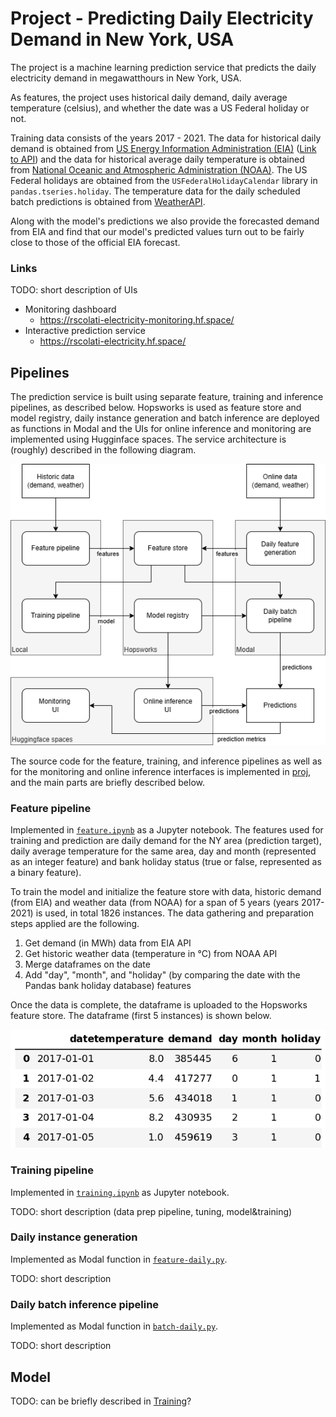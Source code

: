 # Project - Predicting Daily Electricity Demand in New York, USA

The project is a machine learning prediction service that predicts the daily electricity demand in megawatthours in New York, USA. 

As features, the project uses historical daily demand, daily average temperature (celsius), and whether the date was a US Federal holiday or not. 

Training data consists of the years 2017 - 2021. The data for historical daily demand is obtained from [US Energy Information Administration (EIA)](https://www.eia.gov/) ([Link to API](https://www.eia.gov/opendata/browser/electricity/rto/daily-region-data)) and the data for historical average daily temperature is obtained from [National Oceanic and Atmospheric Administration (NOAA)](https://www.noaa.gov/). The US Federal holidays are obtained from the `USFederalHolidayCalendar` library in `pandas.tseries.holiday`. The temperature data for the daily scheduled batch predictions is obtained from [WeatherAPI](https://api.weatherapi.com/).

Along with the model's predictions we also provide the forecasted demand from EIA and find that our model's predicted values turn out to be fairly close to those of the official EIA forecast.

### Links

TODO: short description of UIs

- Monitoring dashboard
    - https://rscolati-electricity-monitoring.hf.space/
- Interactive prediction service
    - https://rscolati-electricity.hf.space/

## Pipelines

The prediction service is built using separate feature, training and inference pipelines, as described below. 
Hopsworks is used as feature store and model registry, daily instance generation and batch inference are deployed 
as functions in Modal and the UIs for online inference and monitoring are implemented using Hugginface spaces. 
The service architecture is (roughly) described in the following diagram.   

![architecture diagram](report/service_arch.drawio.png)

The source code for the feature, training, and inference pipelines as well as for the monitoring and online 
inference interfaces is implemented in [proj](.), and the main parts are briefly described below.  

### Feature pipeline 

Implemented in [`feature.ipynb`](feature.ipynb) as a Jupyter notebook. The features used for training and prediction
are daily demand for the NY area (prediction target), daily average temperature for the same area, day and month 
(represented as an integer feature) and bank holiday status (true or false, represented as a binary feature). 

To train the model and initialize the feature store with data, historic demand (from EIA) and weather data 
(from NOAA) for a span of 5 years (years 2017-2021) is used, in total 1826 instances. The data gathering and
preparation steps applied are the following.

1. Get demand (in MWh) data from EIA API
2. Get historic weather data (temperature in °C) from NOAA API
3. Merge dataframes on the date
4. Add "day", "month", and "holiday" (by comparing the date with the Pandas bank holiday database) features

Once the data is complete, the dataframe is uploaded to the Hopsworks feature store. The dataframe (first 5 
instances) is shown below.

![features](report/df_features.png)

### Training pipeline

Implemented in [`training.ipynb`](training.ipynb) as Jupyter notebook.

TODO: short description (data prep pipeline, tuning, model&training)

### Daily instance generation

Implemented as Modal function in [`feature-daily.py`](feature-daily.py).

TODO: short description 

### Daily batch inference pipeline

Implemented as Modal function in [`batch-daily.py`](batch-daily.py).

TODO: short description


## Model

TODO: can be briefly described in [Training](#training-pipeline)?